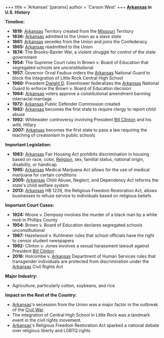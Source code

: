 +++
 title = 'Arkansas'
[params]
	author = 'Carson West'
+++
**[Arkansas](./../arkansas/) in U.S. History**

**Timeline:**

* **1819:** [Arkansas](./../arkansas/) Territory created from the [Missouri](./../missouri/) Territory
* **1836:** [Arkansas](./../arkansas/) admitted to the Union as a slave state
* **1861:** [Arkansas](./../arkansas/) secedes from the Union and joins the Confederacy
* **1865:** [Arkansas](./../arkansas/) readmitted to the Union
* **1874:** The Brooks-Baxter War, a violent struggle for control of the state government
* **1954:** The Supreme Court rules in Brown v. Board of Education that segregated schools are unconstitutional
* **1957:** Governor Orval Faubus orders the [Arkansas](./../arkansas/) National Guard to block the integration of Little Rock Central High School
* **1960:** President [Dwight D](./../dwight-d/). Eisenhower federalizes the [Arkansas](./../arkansas/) National Guard to enforce the Brown v. Board of Education decision
* **1964:** [Arkansas](./../arkansas/) voters approve a constitutional amendment banning interracial marriage
* **1972:** [Arkansas](./../arkansas/) Public Defender Commission created
* **1982:** [Arkansas](./../arkansas/) becomes the first state to require clergy to report child abuse
* **1992:** Whitewater controversy involving President [Bill Clinton](./../bill-clinton/) and his wife, Hillary
* **2007:** [Arkansas](./../arkansas/) becomes the first state to pass a law requiring the teaching of creationism in public schools

**Important Legislation:**

* **1983:** [Arkansas](./../arkansas/) Fair Housing Act prohibits discrimination in housing based on race, color, [Religion](./../religion/), sex, familial status, national origin, disability, or handicap
* **1995:** [Arkansas](./../arkansas/) Medical Marijuana Act allows for the use of medical marijuana for certain conditions
* **2005:** [Arkansas](./../arkansas/) Child Abuse, Neglect, and Dependency Act reforms the state's child welfare system
* **2013:** [Arkansas](./../arkansas/) HB 1228, the Religious Freedom Restoration Act, allows businesses to refuse service to individuals based on religious beliefs

**Important Court Cases:**

* **1924:** Moore v. Dempsey involves the murder of a black man by a white mob in Phillips County
* **1954:** Brown v. Board of Education declares segregated schools unconstitutional
* **1987:** Hazelwood v. Kuhlmeier rules that school officials have the right to censor student newspapers
* **1992:** Clinton v. Jones involves a sexual harassment lawsuit against President [Bill Clinton](./../bill-clinton/)
* **2016:** Holcombe v. [Arkansas](./../arkansas/) Department of Human Services rules that transgender individuals are protected from discrimination under the [Arkansas](./../arkansas/) Civil Rights Act

**Major Industry:**

* Agriculture, particularly cotton, soybeans, and rice

**Impact on the Rest of the Country:**

* [Arkansas](./../arkansas/)'s secession from the Union was a major factor in the outbreak of the [Civil War](./../civil-war/).
* The integration of Central High School in Little Rock was a landmark event in the civil rights movement.
* [Arkansas](./../arkansas/)'s Religious Freedom Restoration Act sparked a national debate over religious liberty and LGBTQ rights.